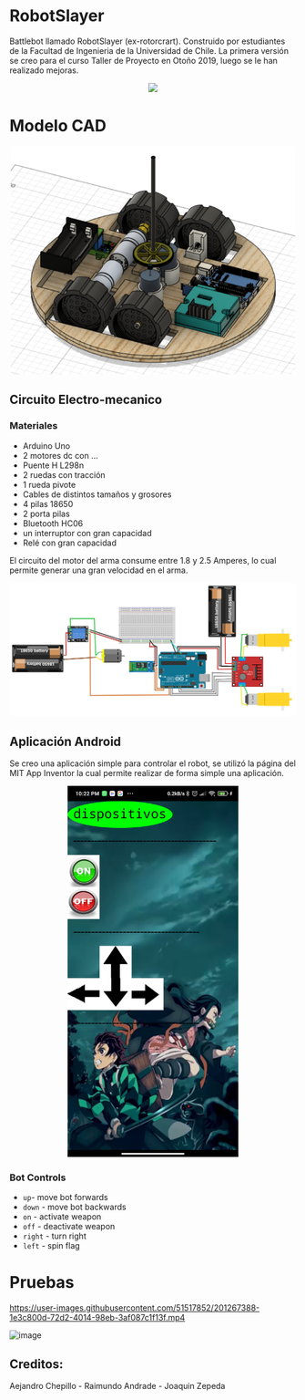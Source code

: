 # RobotSlayer
Battlebot llamado RobotSlayer (ex-rotorcrart). Construido por estudiantes de la Facultad de Ingenieria de la Universidad de Chile. La primera versión se creo para el curso Taller de Proyecto en Otoño 2019, luego se le han realizado mejoras. 

<div align="center">
<img src="Diseño CAD/RobotSlayer V1.1 v7.png"/>
</div>

# Modelo CAD

<div align="center">
<img src="Diseño CAD/img1.png" width=500/>
</div>

## Circuito Electro-mecanico

### Materiales
  * Arduino Uno
  * 2 motores dc con ...
  * Puente H L298n
  * 2 ruedas con tracción
  * 1 rueda pivote
  * Cables de distintos tamaños y grosores
  * 4 pilas 18650 
  * 2 porta pilas
  * Bluetooth HC06
  * un interruptor con gran capacidad
  * Relé con gran capacidad

El circuito del motor del arma consume entre 1.8 y 2.5 Amperes, lo cual permite generar una gran velocidad en el arma. 

![Circuito](Electronica/imgs/diagramaElectroMecanico.png)


## Aplicación Android

Se creo una aplicación simple para controlar el robot, se utilizó la página del MIT App Inventor la cual permite realizar de forma simple una aplicación.

<div align="center">
<img src="controlApp/imgs/app.jpg" width=300/>
</div>


### Bot Controls
 * `up`- move bot forwards 
 * `down` - move bot backwards 
 * `on` - activate weapon
 * `off` - deactivate weapon 
 * `right` - turn right
 * `left` - spin flag

# Pruebas

https://user-images.githubusercontent.com/51517852/201267388-1e3c800d-72d2-4014-98eb-3af087c1f13f.mp4

![image](https://user-images.githubusercontent.com/51517852/201267566-e58228b5-6cb1-46be-885a-501465d4f457.png)



## Creditos:  
Aejandro Chepillo - Raimundo Andrade - Joaquin Zepeda
